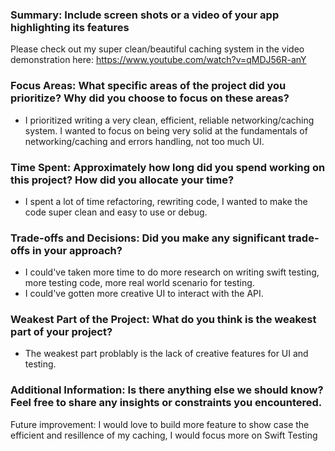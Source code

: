 ### Summary: Include screen shots or a video of your app highlighting its features

Please check out my super clean/beautiful caching system in the video demonstration here: https://www.youtube.com/watch?v=qMDJ56R-anY

### Focus Areas: What specific areas of the project did you prioritize? Why did you choose to focus on these areas?

- I prioritized writing a very clean, efficient, reliable networking/caching system. I wanted to focus on being very solid at the fundamentals of networking/caching and errors handling, not too much UI.
  
### Time Spent: Approximately how long did you spend working on this project? How did you allocate your time?

- I spent a lot of time refactoring, rewriting code, I wanted to make the code super clean and easy to use or debug. 

### Trade-offs and Decisions: Did you make any significant trade-offs in your approach?

- I could've taken more time to do more research on writing swift testing, more testing code, more real world scenario for testing.
- I could've gotten more creative UI to interact with the API.

### Weakest Part of the Project: What do you think is the weakest part of your project?

- The weakest part problably is the lack of creative features for UI and testing.

### Additional Information: Is there anything else we should know? Feel free to share any insights or constraints you encountered.

Future improvement: I would love to build more feature to show case the efficient and resillence of my caching, I would focus more on Swift Testing
